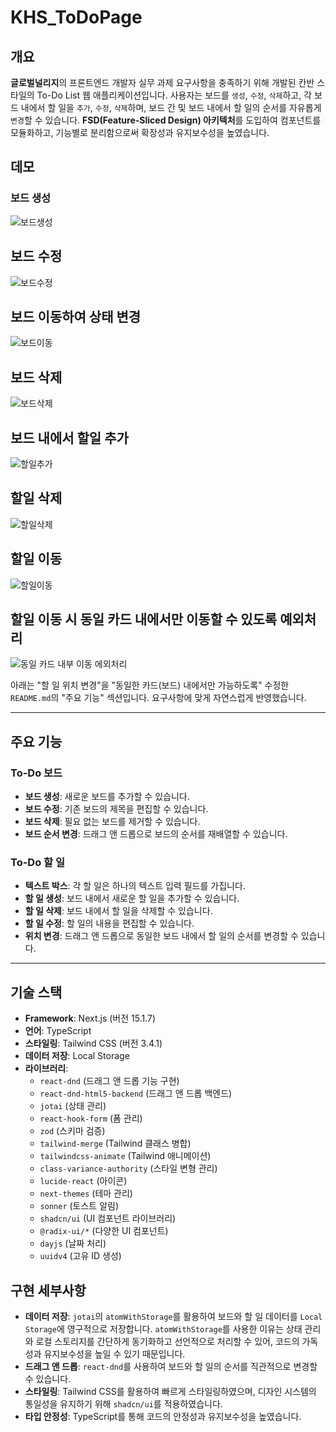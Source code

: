 # KHS_ToDoPage

## 개요
**글로벌널리지**의 프론트엔드 개발자 실무 과제 요구사항을 충족하기 위해 개발된 칸반 스타일의 To-Do List 웹 애플리케이션입니다. 사용자는 보드를 `생성`, `수정`, `삭제`하고, 각 보드 내에서 할 일을 `추가`, `수정`, `삭제`하며, 보드 간 및 보드 내에서 할 일의 순서를 자유롭게 `변경`할 수 있습니다. **FSD(Feature-Sliced Design) 아키텍처**를 도입하여 컴포넌트를 모듈화하고, 기능별로 분리함으로써 확장성과 유지보수성을 높였습니다.
## 데모

### 보드 생성
![보드생성](https://github.com/user-attachments/assets/b4fc8e23-8e6b-4d61-9caf-caf1d75a446f)

## 보드 수정
![보드수정](https://github.com/user-attachments/assets/1a6ebc0b-5d53-4631-a60c-7896c7c4bc65)

## 보드 이동하여 상태 변경
![보드이동](https://github.com/user-attachments/assets/0496daa0-9db0-4619-a426-6d244dc1c8e5)

## 보드 삭제
![보드삭제](https://github.com/user-attachments/assets/6594255f-444a-4dfb-9e33-417771d48106)

## 보드 내에서 할일 추가
![할일추가](https://github.com/user-attachments/assets/8965ef1f-627a-432e-bd53-f17184423990)

## 할일 삭제
![할일삭제](https://github.com/user-attachments/assets/5b2673a1-60a3-4b1d-8a43-3a2f137fac6c)

## 할일 이동
![할일이동](https://github.com/user-attachments/assets/51bf9479-8791-433d-bfc0-5f183a632283)

## 할일 이동 시 동일 카드 내에서만 이동할 수 있도록 예외처리
![동일 카드 내부 이동 에외처리](https://github.com/user-attachments/assets/aa9bdaa8-552f-4a79-9ba6-4a7a05ca6636)

아래는 "할 일 위치 변경"을 "동일한 카드(보드) 내에서만 가능하도록" 수정한 `README.md`의 "주요 기능" 섹션입니다. 요구사항에 맞게 자연스럽게 반영했습니다.

---

## 주요 기능
### To-Do 보드
- **보드 생성**: 새로운 보드를 추가할 수 있습니다.
- **보드 수정**: 기존 보드의 제목을 편집할 수 있습니다.
- **보드 삭제**: 필요 없는 보드를 제거할 수 있습니다.
- **보드 순서 변경**: 드래그 앤 드롭으로 보드의 순서를 재배열할 수 있습니다.

### To-Do 할 일
- **텍스트 박스**: 각 할 일은 하나의 텍스트 입력 필드를 가집니다.
- **할 일 생성**: 보드 내에서 새로운 할 일을 추가할 수 있습니다.
- **할 일 삭제**: 보드 내에서 할 일을 삭제할 수 있습니다.
- **할 일 수정**: 할 일의 내용을 편집할 수 있습니다.
- **위치 변경**: 드래그 앤 드롭으로 동일한 보드 내에서 할 일의 순서를 변경할 수 있습니다.

---

## 기술 스택
- **Framework**: Next.js (버전 15.1.7)
- **언어**: TypeScript
- **스타일링**: Tailwind CSS (버전 3.4.1)
- **데이터 저장**: Local Storage
- **라이브러리**: 
  - `react-dnd` (드래그 앤 드롭 기능 구현)
  - `react-dnd-html5-backend` (드래그 앤 드롭 백엔드)
  - `jotai` (상태 관리)
  - `react-hook-form` (폼 관리)
  - `zod` (스키마 검증)
  - `tailwind-merge` (Tailwind 클래스 병합)
  - `tailwindcss-animate` (Tailwind 애니메이션)
  - `class-variance-authority` (스타일 변형 관리)
  - `lucide-react` (아이콘)
  - `next-themes` (테마 관리)
  - `sonner` (토스트 알림)
  - `shadcn/ui` (UI 컴포넌트 라이브러리)
  - `@radix-ui/*` (다양한 UI 컴포넌트)
  - `dayjs` (날짜 처리)
  - `uuidv4` (고유 ID 생성)

## 구현 세부사항
- **데이터 저장**: `jotai`의 `atomWithStorage`를 활용하여 보드와 할 일 데이터를 `Local Storage`에 영구적으로 저장합니다. `atomWithStorage`를 사용한 이유는 상태 관리와 로컬 스토리지를 간단하게 동기화하고 선언적으로 처리할 수 있어, 코드의 가독성과 유지보수성을 높일 수 있기 때문입니다.
- **드래그 앤 드롭**: `react-dnd`를 사용하여 보드와 할 일의 순서를 직관적으로 변경할 수 있습니다.
- **스타일링**: Tailwind CSS를 활용하여 빠르게 스타일링하였으며, 디자인 시스템의 통일성을 유지하기 위해 `shadcn/ui`를 적용하였습니다.
- **타입 안정성**: TypeScript를 통해 코드의 안정성과 유지보수성을 높였습니다.
